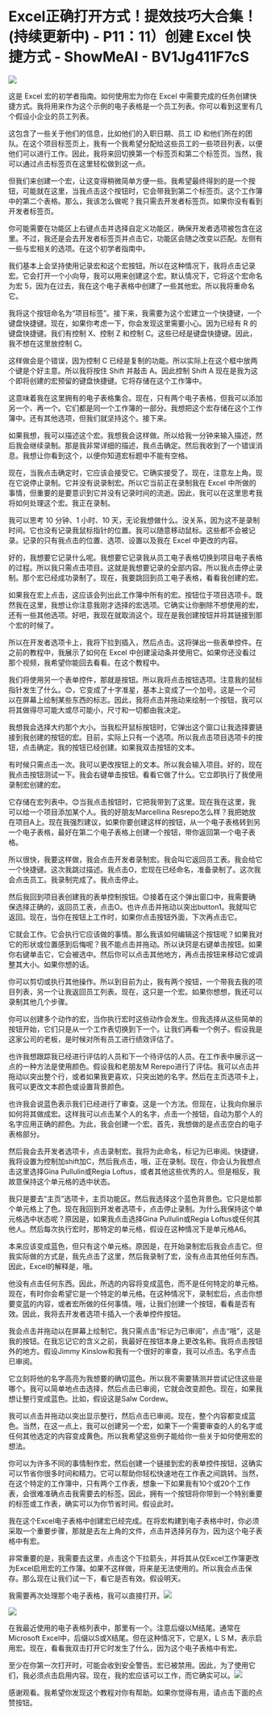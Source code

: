 # Excel正确打开方式！提效技巧大合集！(持续更新中) - P11：11）创建 Excel 快捷方式 - ShowMeAI - BV1Jg411F7cS

![](img/75be585f2a0ce56c5af847454dad935c_0.png)

这是 Excel 宏的初学者指南。如何使用宏为你在 Excel 中需要完成的任务创建快捷方式。我将用来作为这个示例的电子表格是一个员工列表。你可以看到这里有几个假设小企业的员工列表。

这包含了一些关于他们的信息，比如他们的入职日期、员工 ID 和他们所在的团队。在这个项目标签页上，我有一个我希望分配给这些员工的一些项目列表，以便他们可以进行工作。因此，我将来回切换第一个标签页和第二个标签页。当然，我可以通过点击标签页在这里轻松做到这一点。

但我们来创建一个宏，让这变得稍微简单方便一些。我希望最终得到的是一个按钮，可能就在这里，当我点击这个按钮时，它会带我到第二个标签页。这个工作簿中的第二个表格。那么，我该怎么做呢？我只需去开发者标签页。如果你没有看到开发者标签页。

你可能需要在功能区上右键点击并选择自定义功能区，确保开发者选项被包含在这里。不过，我还是会去开发者标签页并点击它，功能区会随之改变以匹配。左侧有一些与宏相关的选项。在这个初学者指南中。

我们基本上会坚持使用记录宏和这个宏按钮。所以在这种情况下，我将点击记录宏。它会打开一个小向导，我可以用来创建这个宏。默认情况下，它将这个宏命名为宏 5，因为在过去，我在这个电子表格中创建了一些其他宏。所以我将重命名它。

我将这个按钮命名为“项目标签”。接下来，我需要为这个宏建立一个快捷键，一个键盘快捷键。现在，如果你考虑一下，你会发现这里需要小心。因为已经有 R 的键盘快捷键。我们有控制 X、控制 Z 和控制 C。这些已经是键盘快捷键。因此，我不想在这里放控制 C。

这样做会是个错误，因为控制 C 已经是复制的功能。所以实际上在这个框中放两个键是个好主意。所以我将按住 Shift 并敲击 A。因此控制 Shift A 现在是我为这个即将创建的宏预留的键盘快捷键。它将存储在这个工作簿中。

这意味着我在这里拥有的电子表格集合。现在，只有两个电子表格，但我可以添加另一个、再一个。它们都是同一个工作簿的一部分。我想把这个宏存储在这个工作簿中。还有其他选项，但我们就坚持这个。接下来。

如果我想，我可以描述这个宏。我想我会这样做。所以给我一分钟来输入描述，然后我会继续录制。那是我非常详细的描述，我点击确定。然后我收到了一个错误消息。我想让你看到这个，以便你知道宏标题中不能有空格。

现在，当我点击确定时，它应该会接受它。它确实接受了。现在，注意左上角。现在它说停止录制。它并没有说录制宏。所以它当前正在录制我在 Excel 中所做的事情，但重要的是要意识到它并没有记录时间的流逝。因此，我可以在这里思考我将如何处理这个宏。我正在录制。

我可以思考 10 分钟、1 小时、10 天，无论我想做什么。没关系，因为这不是录制时间。它也没有记录我鼠标指针的位置。我可以随意移动鼠标。这些都不会被记录。记录的只有我点击的位置、选项、设置以及我在 Excel 中更改的内容。

好的，我想要它记录什么呢。我想要它记录我从员工电子表格切换到项目电子表格的过程。所以我只需点击项目。这就是我想要记录的全部内容。所以我点击停止录制。那个宏已经成功录制了。现在，我要跳回到员工电子表格，看看我创建的宏。

如果我在宏上点击，这应该会列出此工作簿中所有的宏。按钮位于项目选项卡。既然我在这里，我想让你注意我刚才选择的宏选项。它确实让你删除不想使用的宏，还有一些其他选项。好吧，我现在就取消这个。现在是我创建按钮并将其链接到那个宏的时候了。

所以在开发者选项卡上，我将下拉到插入，然后点击。这将弹出一些表单控件。在之前的教程中，我展示了如何在 Excel 中创建滚动条并使用它。如果你还没看过那个视频，我希望你能回去看看。在这个教程中。

我们将使用另一个表单控件，那就是按钮。所以我将点击按钮选项。注意我的鼠标指针发生了什么。😊，它变成了十字准星，基本上变成了一个加号。这是一个可以在屏幕上绘制某些东西的标志。因此，我将点击并拖动来绘制一个按钮，我可以将其做得尽可能大或尽可能小，尺寸和一切都由我决定。

我想我会选择大约那个大小。当我松开鼠标按钮时，它弹出这个窗口让我选择要链接到我创建的按钮的宏。目前，实际上只有一个选项。所以我点击项目选项卡的按钮，点击确定。我的按钮已经创建。如果我双击按钮的文本。

有时候只需点击一次。我可以更改按钮上的文本。所以我会输入项目。好的，现在我点击按钮测试一下。我会右键单击按钮。看看它做了什么。它立即执行了我使用录制宏创建的宏。

它存储在宏列表中。😊当我点击按钮时，它把我带到了这里。现在我在这里，我可以给一个项目添加某个人。我的好朋友Marcellina Resrepo怎么样？我把她放在项目A上。现在我强烈建议，如果你要创建这样的按钮，从一个电子表格转到另一个电子表格，最好在第二个电子表格上创建一个按钮，带你返回第一个电子表格。

所以很快，我要这样做，我会点击开发者录制宏。我会叫它返回员工表。我会给它一个快捷键。这次我跳过描述。我点击O，宏现在已经命名，准备录制了。这次我会点击员工。我录制完成了。我点击停止。

然后我回到项目表创建我的表单控制按钮。😊接着在这个弹出窗口中，我需要确保选择正确的，返回员工表，点击O。也许点击并拖动以突出button1。我就叫它返回。现在，当你在按钮上工作时，如果你点击按钮外面，下次再点击它。

它就会工作。它会执行它应该做的事情。那么我该如何编辑这个按钮呢？如果我对它的形状或位置感到后悔呢？我不能点击并拖动。所以诀窍是右键单击按钮。如果你右键单击它，它会被选中。然后你可以点击其他地方，再点击按钮来移动它或调整其大小。如果你想的话。

你可以剪切或执行其他操作。所以到目前为止，我有两个按钮，一个带我去我的项目列表，另一个让我返回员工列表。现在，这只是一个宏。如果你想想，我还可以录制其他几个步骤。

你可以创建多个动作的宏，当你执行宏时这些动作会发生。但我选择从这些简单的按钮开始，它们只是从一个工作表切换到下一个。让我们再看一个例子。假设我是这家公司的老板，是时候对所有员工进行绩效评估了。

也许我想跟踪我已经进行评估的人员和下一个待评估的人员。在工作表中展示这一点的一种方法是使用颜色。假设我和老朋友M Rerepo进行了评估。我可以点击并拖动以突出整个行，或者如果我更喜欢，只突出她的名字。然后在主页选项卡上，我可以更改文本颜色或设置背景颜色。

也许我会说蓝色表示我们已经进行了审查。这是一个方法。但现在，让我向你展示如何将其做成宏。这样我可以点击某个人的名字，点击一个按钮，自动为那个人的名字应用正确的颜色。为此，我会创建一个宏。首先，我想做的是点击空白的电子表格部分。

然后我会去开发者选项卡，点击录制宏。我将为此命名，标记为已审阅。快捷键，我将设置为控制加shift加C，然后我点击，哦，正在录制。现在，你会认为我想点击这里选择Gina Pullulin或Regia Loftus，或者其他这些优秀的人。但是相反，我故意保持这个单元格的选中状态。

我只是要去“主页”选项卡，主页功能区。然后我选择这个蓝色背景色。它只是给那个单元格上了色。现在我回到开发者选项卡，点击停止录制。为什么我保持这个单元格选中状态呢？原因是，如果我点击选择Gina Pullulin或Regia Loftus或任何其他人。然后每次执行宏时，那特定的单元格，假设在这种情况下是单元格A6。

本来应该变成蓝色，但只有这个单元格。原因是，在开始录制宏后我会点击它。但我实际做的方式是，我先点击了这里，然后我录制了宏，没有点击其他任何东西。因此，Excel的解释是，哦。

他没有点击任何东西。因此，所选的内容将变成蓝色，而不是任何特定的单元格。现在，有时你会希望它是一个特定的单元格。在这种情况下，录制宏后，点击你想要变蓝的内容，或者宏所做的任何事情。哦，让我们创建一个按钮，看看是否有效。因此，我将去开发者选项卡插入一个表单控件按钮。

我会点击并拖动以在屏幕上绘制它。我只需点击“标记为已审阅”，点击“哦”，这是我的按钮。在我忘记它的含义之前，我最好在按钮本身上更改名称。我将点击按钮外的地方。假设Jimmy Kinslow和我有一个很好的审查，我可以点击。名字点击已审阅。

它立刻将他的名字高亮为我想要的确切蓝色。所以我不需要猜测并尝试记住这些是哪个。我可以简单地点击选择，然后点击已审阅，它就会改变颜色。现在，如果我想让整行变成蓝色。比如，假设这是Salw Cordew。

我可以点击并拖动以突出显示整行，然后点击已审阅。现在，整个内容都变成蓝色。当然，在这一点上，我可以创建另一个宏，如果下一个需要审查的人的名字或任何其他选定的内容变成黄色。所以我希望这些例子能给你一些关于如何使用宏的想法。

你可以为许多不同的事情制作宏，然后创建一个链接到宏的表单控件按钮，这确实可以节省你很多时间和精力。它可以帮助你轻松快速地在工作表之间跳转。当然，在这个特定的工作簿中，只有两个工作表，想象一下如果我有10个或20个工作表，会很难准确点击我需要去的标签。因此，拥有一个按钮将你带到一个特别重要的标签或工作表，确实可以为你节省时间。假设此时。

我在这个Excel电子表格中创建宏已经完成。在将宏构建到电子表格中时，你必须采取一个重要步骤，那就是去左上角的文件，点击并选择另存为，因为这个电子表格中有宏。

非常重要的是，我需要去这里，点击这个下拉箭头，并将其从仅Excel工作簿更改为Excel启用宏的工作簿。如果不这样做，将来是无法使用的。所以我会点击保存。那么现在让我们试一下，看它是否有效。假设明天。

我需要再次处理那个电子表格，我可以直接打开。![](img/75be585f2a0ce56c5af847454dad935c_2.png)

![](img/75be585f2a0ce56c5af847454dad935c_3.png)

在我最近使用的电子表格列表中，那里有一个。注意后缀以M结尾。通常在Microsoft Excel中，后缀以S或X结尾。但在这种情况下，它是X，L S M，表示启用宏。现在，看看我双击打开它时发生了什么，因为这个电子表格中有宏。

至少在你第一次打开时，可能会收到安全警告。宏已被禁用。因此，为了使用它们，我必须点击启用内容。现在，我的宏应该可以工作，而它确实可以。![](img/75be585f2a0ce56c5af847454dad935c_5.png)

感谢观看。我希望你发现这个教程对你有帮助。如果你觉得有用，请点击下面的点赞按钮。
